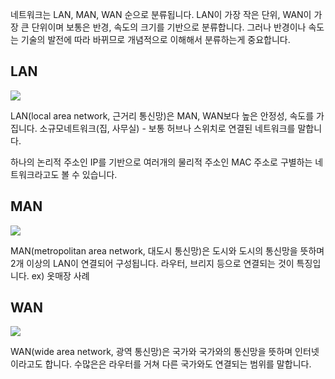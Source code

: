 네트워크는 LAN, MAN, WAN 순으로 분류됩니다. LAN이 가장 작은 단위, WAN이 가장 큰 단위이며 보통은 반경, 속도의 크기를 기반으로 분류합니다.
그러나 반경이나 속도는 기술의 발전에 따라 바뀌므로 개념적으로 이해해서 분류하는게 중요합니다.

## LAN
![](https://velog.velcdn.com/images/cjllee/post/a4370ca1-940c-4bf5-b92d-29ac7b1702f7/image.webp)

LAN(local area network, 근거리 통신망)은 MAN, WAN보다 높은 안정성, 속도를 가집니다. 소규모네트워크(집, 사무실) - 보통 허브나 스위치로 연결된 네트워크를 말합니다.

하나의 논리적 주소인 IP를 기반으로 여러개의 물리적 주소인 MAC 주소로 구별하는 네트워크라고도 볼 수 있습니다.
## MAN
![](https://velog.velcdn.com/images/cjllee/post/c994ac0e-d3ad-4d9e-9fc2-d23008f7092b/image.webp)

MAN(metropolitan area network, 대도시 통신망)은 도시와 도시의 통신망을 뜻하며 2개 이상의 LAN이 연결되어 구성됩니다. 라우터, 브리지 등으로 연결되는 것이 특징입니다.
ex) 옷매장 사례
## WAN
![](https://velog.velcdn.com/images/cjllee/post/955a63ae-bffb-4943-9503-277686e7f8c5/image.png)

WAN(wide area network, 광역 통신망)은 국가와 국가와의 통신망을 뜻하며 인터넷이라고도 합니다. 수많은은 라우터를 거쳐 다른 국가와도 연결되는 범위를 말합니다.
